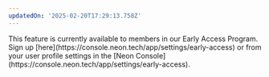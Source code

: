 ```yaml
---
updatedOn: '2025-02-20T17:29:13.758Z'
---
```


<Admonition type="comingSoon" title="Feature coming soon">
This feature is currently available to members in our Early Access Program. Sign up [here](https://console.neon.tech/app/settings/early-access) or from your user profile settings in the [Neon Console](https://console.neon.tech/app/settings/early-access).
</Admonition>

